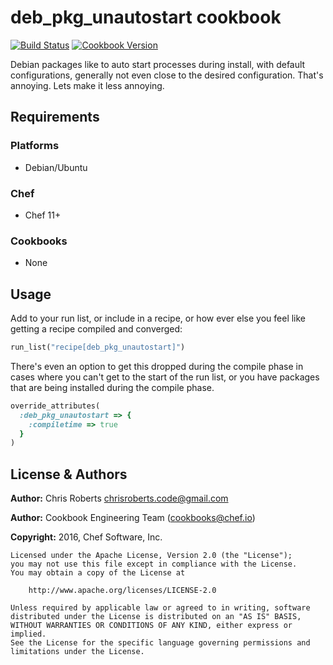 # deb_pkg_unautostart cookbook

[![Build Status](https://travis-ci.org/chef-cookbooks/deb_pkg_unautostart.svg?branch=master)](http://travis-ci.org/chef-cookbooks/deb_pkg_unautostart) [![Cookbook Version](https://img.shields.io/cookbook/v/deb_pkg_unautostart.svg)](https://supermarket.chef.io/cookbooks/deb_pkg_unautostart)

Debian packages like to auto start processes during install, with default configurations, generally not even close to the desired configuration. That's annoying. Lets make it less annoying.

## Requirements

### Platforms

- Debian/Ubuntu

### Chef

- Chef 11+

### Cookbooks

- None

## Usage

Add to your run list, or include in a recipe, or how ever else you feel like getting a recipe compiled and converged:

```ruby
run_list("recipe[deb_pkg_unautostart]")
```

There's even an option to get this dropped during the compile phase in cases where you can't get to the start of the run list, or you have packages that are being installed during the compile phase.

```ruby
override_attributes(
  :deb_pkg_unautostart => {
    :compiletime => true
  }
)
```

## License & Authors

**Author:** Chris Roberts [chrisroberts.code@gmail.com](mailto:chrisroberts.code@gmail.com)

**Author:** Cookbook Engineering Team ([cookbooks@chef.io](mailto:cookbooks@chef.io))

**Copyright:** 2016, Chef Software, Inc.

```
Licensed under the Apache License, Version 2.0 (the "License");
you may not use this file except in compliance with the License.
You may obtain a copy of the License at

    http://www.apache.org/licenses/LICENSE-2.0

Unless required by applicable law or agreed to in writing, software
distributed under the License is distributed on an "AS IS" BASIS,
WITHOUT WARRANTIES OR CONDITIONS OF ANY KIND, either express or implied.
See the License for the specific language governing permissions and
limitations under the License.
```
